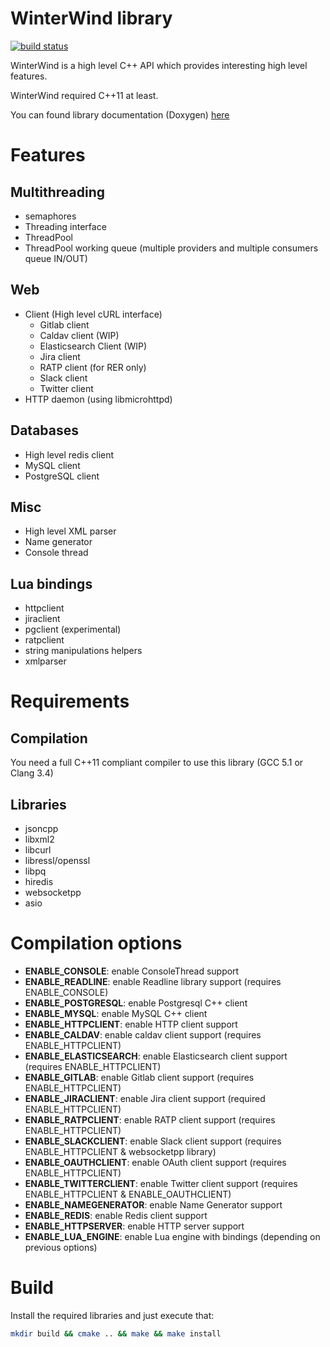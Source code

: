 # WinterWind library

[![build status](https://gitlab.com/WinterWind/WinterWind/badges/master/build.svg)](https://gitlab.com/WinterWind/WinterWind/commits/master)

WinterWind is a high level C++ API which provides interesting high level features.

WinterWind required C++11 at least.

You can found library documentation (Doxygen) [here](https://winterwind.gitlab.io/WinterWind/)

# Features
## Multithreading

* semaphores
* Threading interface
* ThreadPool
* ThreadPool working queue (multiple providers and multiple consumers queue IN/OUT)

## Web

* Client (High level cURL interface)
	* Gitlab client
	* Caldav client (WIP)
	* Elasticsearch Client (WIP)
	* Jira client
	* RATP client (for RER only)
	* Slack client
	* Twitter client
* HTTP daemon (using libmicrohttpd)

## Databases

* High level redis client
* MySQL client
* PostgreSQL client

## Misc

* High level XML parser
* Name generator
* Console thread

## Lua bindings

* httpclient
* jiraclient
* pgclient (experimental)
* ratpclient
* string manipulations helpers
* xmlparser

# Requirements

## Compilation

You need a full C++11 compliant compiler to use this library (GCC 5.1 or Clang 3.4)

## Libraries

* jsoncpp
* libxml2
* libcurl
* libressl/openssl
* libpq
* hiredis
* websocketpp
* asio

# Compilation options

* __ENABLE_CONSOLE__: enable ConsoleThread support
* __ENABLE_READLINE__: enable Readline library support (requires ENABLE_CONSOLE)
* __ENABLE_POSTGRESQL__: enable Postgresql C++ client
* __ENABLE_MYSQL__: enable MySQL C++ client
* __ENABLE_HTTPCLIENT__: enable HTTP client support
* __ENABLE_CALDAV__: enable caldav client support (requires ENABLE_HTTPCLIENT)
* __ENABLE_ELASTICSEARCH__: enable Elasticsearch client support (requires ENABLE_HTTPCLIENT)
* __ENABLE_GITLAB__: enable Gitlab client support (requires ENABLE_HTTPCLIENT)
* __ENABLE_JIRACLIENT__: enable Jira client support (required ENABLE_HTTPCLIENT)
* __ENABLE_RATPCLIENT__: enable RATP client support (requires ENABLE_HTTPCLIENT)
* __ENABLE_SLACKCLIENT__: enable Slack client support (requires ENABLE_HTTPCLIENT & websocketpp library)
* __ENABLE_OAUTHCLIENT__: enable OAuth client support (requires ENABLE_HTTPCLIENT)
* __ENABLE_TWITTERCLIENT__: enable Twitter client support (requires ENABLE_HTTPCLIENT & ENABLE_OAUTHCLIENT)
* __ENABLE_NAMEGENERATOR__: enable Name Generator support
* __ENABLE_REDIS__: enable Redis client support
* __ENABLE_HTTPSERVER__: enable HTTP server support
* __ENABLE_LUA_ENGINE__: enable Lua engine with bindings (depending on previous options)

# Build

Install the required libraries and just execute that:

```bash
mkdir build && cmake .. && make && make install
```
